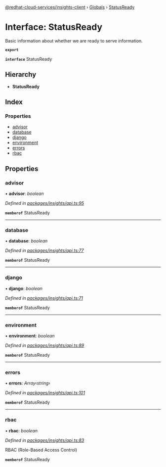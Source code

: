 [@redhat-cloud-services/insights-client](../README.md) › [Globals](../globals.md) › [StatusReady](statusready.md)

# Interface: StatusReady

Basic information about whether we are ready to serve information.

**`export`** 

**`interface`** StatusReady

## Hierarchy

* **StatusReady**

## Index

### Properties

* [advisor](statusready.md#advisor)
* [database](statusready.md#database)
* [django](statusready.md#django)
* [environment](statusready.md#environment)
* [errors](statusready.md#errors)
* [rbac](statusready.md#rbac)

## Properties

###  advisor

• **advisor**: *boolean*

*Defined in [packages/insights/api.ts:95](https://github.com/RedHatInsights/javascript-clients/blob/master/packages/insights/api.ts#L95)*

**`memberof`** StatusReady

___

###  database

• **database**: *boolean*

*Defined in [packages/insights/api.ts:77](https://github.com/RedHatInsights/javascript-clients/blob/master/packages/insights/api.ts#L77)*

**`memberof`** StatusReady

___

###  django

• **django**: *boolean*

*Defined in [packages/insights/api.ts:71](https://github.com/RedHatInsights/javascript-clients/blob/master/packages/insights/api.ts#L71)*

**`memberof`** StatusReady

___

###  environment

• **environment**: *boolean*

*Defined in [packages/insights/api.ts:89](https://github.com/RedHatInsights/javascript-clients/blob/master/packages/insights/api.ts#L89)*

**`memberof`** StatusReady

___

###  errors

• **errors**: *Array‹string›*

*Defined in [packages/insights/api.ts:101](https://github.com/RedHatInsights/javascript-clients/blob/master/packages/insights/api.ts#L101)*

**`memberof`** StatusReady

___

###  rbac

• **rbac**: *boolean*

*Defined in [packages/insights/api.ts:83](https://github.com/RedHatInsights/javascript-clients/blob/master/packages/insights/api.ts#L83)*

RBAC (Role-Based Access Control)

**`memberof`** StatusReady
